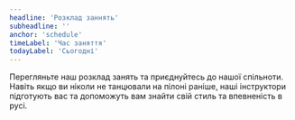 ```yaml
---
headline: 'Розклад заннять'
subheadline: ''
anchor: 'schedule'
timeLabel: 'Час заняття'
todayLabel: 'Сьогодні'
---
```

Перегляньте наш розклад занять та приєднуйтесь до нашої спільноти. Навіть якщо ви ніколи не танцювали на пілоні раніше, наші інструктори підготують вас та допоможуть вам знайти свій стиль та впевненість в русі.